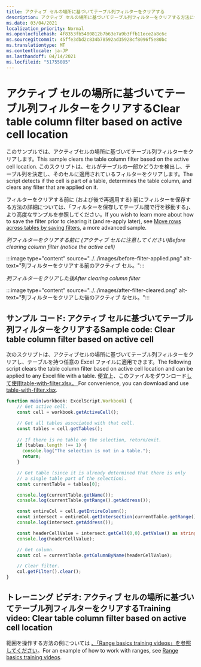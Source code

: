 ```yaml
---
title: アクティブ セルの場所に基づいてテーブル列フィルターをクリアする
description: アクティブ セルの場所に基づいてテーブル列フィルターをクリアする方法について学習します。
ms.date: 03/04/2021
localization_priority: Normal
ms.openlocfilehash: 4f8353fb5480812b7b63e7a9b3ffb11ece2a8c6c
ms.sourcegitcommit: 45ffe3dbd2c834b78592ad35928cf8096f5e80bc
ms.translationtype: MT
ms.contentlocale: ja-JP
ms.lasthandoff: 04/14/2021
ms.locfileid: "51755085"
---
```

# <a name="clear-table-column-filter-based-on-active-cell-location"></a><span data-ttu-id="ed32a-103">アクティブ セルの場所に基づいてテーブル列フィルターをクリアする</span><span class="sxs-lookup"><span data-stu-id="ed32a-103">Clear table column filter based on active cell location</span></span>

<span data-ttu-id="ed32a-104">このサンプルでは、アクティブセルの場所に基づいてテーブル列フィルターをクリアします。</span><span class="sxs-lookup"><span data-stu-id="ed32a-104">This sample clears the table column filter based on the active cell location.</span></span> <span data-ttu-id="ed32a-105">このスクリプトは、セルがテーブルの一部かどうかを検出し、テーブル列を決定し、そのセルに適用されているフィルターをクリアします。</span><span class="sxs-lookup"><span data-stu-id="ed32a-105">The script detects if the cell is part of a table, determines the table column, and clears any filter that are applied on it.</span></span>

<span data-ttu-id="ed32a-106">フィルターをクリアする前に (および後で再適用する) 前にフィルターを保存する方法の[](move-rows-across-tables.md)詳細については、「フィルターを保存してテーブル間で行を移動する」、より高度なサンプルを参照してください。</span><span class="sxs-lookup"><span data-stu-id="ed32a-106">If you wish to learn more about how to save the filter prior to clearing it (and re-apply later), see [Move rows across tables by saving filters](move-rows-across-tables.md), a more advanced sample.</span></span>

<span data-ttu-id="ed32a-107">_列フィルターをクリアする前に (アクティブ セルに注意してください)_</span><span class="sxs-lookup"><span data-stu-id="ed32a-107">_Before clearing column filter (notice the active cell)_</span></span>

:::image type="content" source="../../images/before-filter-applied.png" alt-text="列フィルターをクリアする前のアクティブ セル。":::

<span data-ttu-id="ed32a-109">_列フィルターをクリアした後_</span><span class="sxs-lookup"><span data-stu-id="ed32a-109">_After clearing column filter_</span></span>

:::image type="content" source="../../images/after-filter-cleared.png" alt-text="列フィルターをクリアした後のアクティブ なセル。":::

## <a name="sample-code-clear-table-column-filter-based-on-active-cell"></a><span data-ttu-id="ed32a-111">サンプル コード: アクティブ セルに基づいてテーブル列フィルターをクリアする</span><span class="sxs-lookup"><span data-stu-id="ed32a-111">Sample code: Clear table column filter based on active cell</span></span>

<span data-ttu-id="ed32a-112">次のスクリプトは、アクティブセルの場所に基づいてテーブル列フィルターをクリアし、テーブルを持つ任意の Excel ファイルに適用できます。</span><span class="sxs-lookup"><span data-stu-id="ed32a-112">The following script clears the table column filter based on active cell location and can be applied to any Excel file with a table.</span></span> <span data-ttu-id="ed32a-113">便宜上、このファイルをダウンロード<a href="table-with-filter.xlsx">して使用table-with-filter.xlsx。 </a></span><span class="sxs-lookup"><span data-stu-id="ed32a-113">For convenience, you can download and use <a href="table-with-filter.xlsx">table-with-filter.xlsx</a>.</span></span>

```TypeScript
function main(workbook: ExcelScript.Workbook) {
    // Get active cell.
    const cell = workbook.getActiveCell();

    // Get all tables associated with that cell.
    const tables = cell.getTables();
    
    // If there is no table on the selection, return/exit.
    if (tables.length !== 1) {
      console.log("The selection is not in a table.");
      return;
    }

    // Get table (since it is already determined that there is only
    // a single table part of the selection).
    const currentTable = tables[0];

    console.log(currentTable.getName());
    console.log(currentTable.getRange().getAddress());

    const entireCol = cell.getEntireColumn();
    const intersect = entireCol.getIntersection(currentTable.getRange());
    console.log(intersect.getAddress());

    const headerCellValue = intersect.getCell(0,0).getValue() as string;
    console.log(headerCellValue);

    // Get column.
    const col = currentTable.getColumnByName(headerCellValue);

    // Clear filter.
    col.getFilter().clear();
}
```

## <a name="training-video-clear-table-column-filter-based-on-active-cell-location"></a><span data-ttu-id="ed32a-114">トレーニング ビデオ: アクティブ セルの場所に基づいてテーブル列フィルターをクリアする</span><span class="sxs-lookup"><span data-stu-id="ed32a-114">Training video: Clear table column filter based on active cell location</span></span>

<span data-ttu-id="ed32a-115">範囲を操作する方法の例については [、「Range basics training videos」を参照してください](range-basics.md#training-videos-range-basics)。</span><span class="sxs-lookup"><span data-stu-id="ed32a-115">For an example of how to work with ranges, see [Range basics training videos](range-basics.md#training-videos-range-basics).</span></span>
